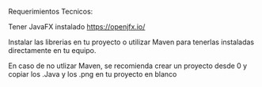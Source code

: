 Requerimientos Tecnicos:

Tener JavaFX instalado
https://openjfx.io/

Instalar las librerias en tu proyecto o utilizar Maven para tenerlas instaladas directamente en tu equipo.

En caso de no utlizar Maven, se recomienda crear un proyecto desde 0 y copiar los .Java y los .png en tu proyecto en blanco
